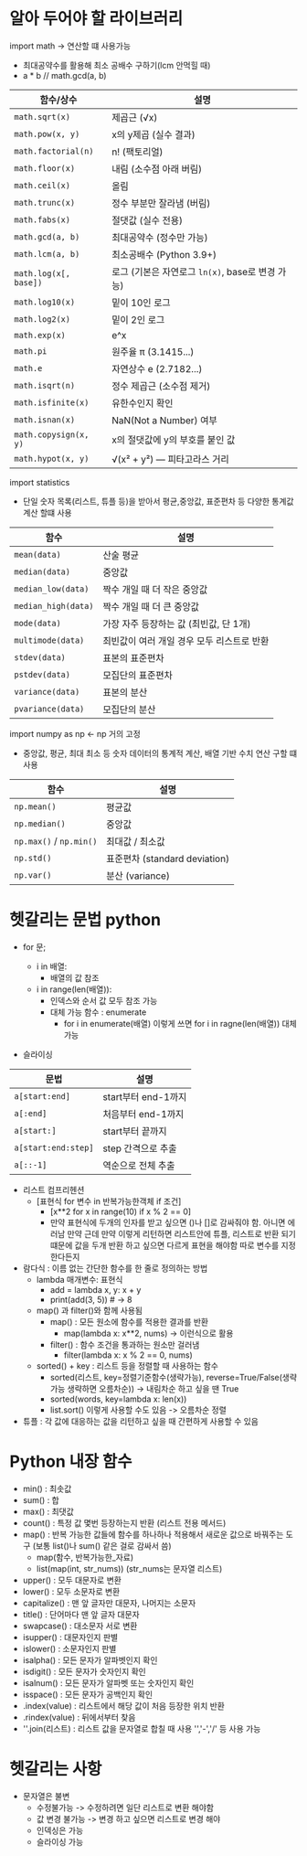 # 알아 두어야 할 라이브러리 
import math -> 연산할 떄 사용가능
- 최대공약수를 활용해 최소 공배수 구하기(lcm 안먹힐 때)
- a * b // math.gcd(a, b)

| 함수/상수                 | 설명                                 |
| --------------------- | ---------------------------------- |
| `math.sqrt(x)`        | 제곱근 (√x)                           |
| `math.pow(x, y)`      | x의 y제곱 (실수 결과)                     |
| `math.factorial(n)`   | n! (팩토리얼)                          |
| `math.floor(x)`       | 내림 (소수점 아래 버림)                     |
| `math.ceil(x)`        | 올림                                 |
| `math.trunc(x)`       | 정수 부분만 잘라냄 (버림)                    |
| `math.fabs(x)`        | 절댓값 (실수 전용)                        |
| `math.gcd(a, b)`      | 최대공약수 (정수만 가능)                     |
| `math.lcm(a, b)`      | 최소공배수 (Python 3.9+)                |
| `math.log(x[, base])` | 로그 (기본은 자연로그 `ln(x)`, base로 변경 가능) |
| `math.log10(x)`       | 밑이 10인 로그                          |
| `math.log2(x)`        | 밑이 2인 로그                           |
| `math.exp(x)`         | e^x                                |
| `math.pi`             | 원주율 π (3.1415...)                  |
| `math.e`              | 자연상수 e (2.7182...)                 |
| `math.isqrt(n)`       | 정수 제곱근 (소수점 제거)                    |
| `math.isfinite(x)`    | 유한수인지 확인                           |
| `math.isnan(x)`       | NaN(Not a Number) 여부               |
| `math.copysign(x, y)` | x의 절댓값에 y의 부호를 붙인 값                |
| `math.hypot(x, y)`    | √(x² + y²) — 피타고라스 거리              |


import statistics

- 단일 숫자 목록(리스트, 튜플 등)을 받아서 평균,중앙값, 표준편차 등 다양한 통계값 계산 할떄 사용


| 함수                  | 설명                       |
| ------------------- | ------------------------ |
| `mean(data)`        | 산술 평균                    |
| `median(data)`      | 중앙값                      |
| `median_low(data)`  | 짝수 개일 때 더 작은 중앙값         |
| `median_high(data)` | 짝수 개일 때 더 큰 중앙값          |
| `mode(data)`        | 가장 자주 등장하는 값 (최빈값, 단 1개) |
| `multimode(data)`   | 최빈값이 여러 개일 경우 모두 리스트로 반환 |
| `stdev(data)`       | 표본의 표준편차                 |
| `pstdev(data)`      | 모집단의 표준편차                |
| `variance(data)`    | 표본의 분산                   |
| `pvariance(data)`   | 모집단의 분산                  |



import numpy as np <- np 거의 고정

- 중앙값, 평균, 최대 최소 등 숫자 데이터의 통계적 계산, 배열 기반 수치 연산 구할 떄 사용

| 함수                            | 설명                        |
| ----------------------------- | ------------------------- |
| `np.mean()`                   | 평균값                       |
| `np.median()`                 | 중앙값                       |
| `np.max()` / `np.min()`       | 최대값 / 최소값                 |
| `np.std()`                    | 표준편차 (standard deviation) |
| `np.var()`                    | 분산 (variance)             |

# 헷갈리는 문법 python
- for 문;
  - i in 배열:
    - 배열의 값 참조
  - i in range(len(배열)):
    - 인덱스와 순서 값 모두 참조 가능
    - 대체 가능 함수 : enumerate
      - for i in enumerate(배열) 이렇게 쓰면 for i in ragne(len(배열)) 대체 가능  
  
- 슬라이싱

| 문법                  | 설명              |
| ------------------- | --------------- |
| `a[start:end]`      | start부터 end-1까지 |
| `a[:end]`           | 처음부터 end-1까지    |
| `a[start:]`         | start부터 끝까지     |
| `a[start:end:step]` | step 간격으로 추출    |
| `a[::-1]`           | 역순으로 전체 추출      |

- 리스트 컴프리헨션
  - [표현식 for 변수 in 반복가능한객체 if 조건]
    - [x**2 for x in range(10) if x % 2 == 0]
    - 만약 표현식에 두개의 인자를 받고 싶으면 ()나 []로 감싸줘야 함. 아니면 에러남 만약 근데 만약 이렇게 리턴하면 리스트안에 튜플, 리스트로 반환 되기 떄문에 값을 두개 반환 하고 싶으면 다르게 표현을 해야함 따로 변수를 지정한다든지
- 람다식 : 이름 없는 간단한 함수를 한 줄로 정의하는 방법
  - lambda 매개변수: 표현식
    - add = lambda x, y: x + y
    - print(add(3, 5))  # → 8  
  - map() 과 filter()와 함께 사용됨
    - map() : 모든 원소에 함수를 적용한 결과를 반환
      - map(lambda x: x**2, nums) -> 이런식으로 활용
    - filter() : 함수 조건을 통과하는 원소만 걸러냄
      - filter(lambda x: x % 2 == 0, nums)
  - sorted() + key : 리스트 등을 정렬할 때 사용하는 함수
    - sorted(리스트, key=정렬기준함수(생략가능), reverse=True/False(생략가능 생략하면 오름차순)) -> 내림차순 하고 싶을 땐 True
    - sorted(words, key=lambda x: len(x))
    - list.sort() 이렇게 사용할 수도 있음 -> 오름차순 정렬
- 튜플 : 각 값에 대응하는 값을 리턴하고 싶을 때 간편하게 사용할 수 있음

# Python 내장 함수
- min() : 최솟값
- sum() : 합
- max() : 최댓값
- count() : 특정 값 몇번 등장하는지 반환 (리스트 전용 메서드)
- map() : 반복 가능한 값들에 함수를 하나하나 적용해서 새로운 값으로 바꿔주는 도구 (보통 list()나 sum() 같은 걸로 감싸서 씀)
  - map(함수, 반복가능한_자료) 
  - list(map(int, str_nums)) (str_nums는 문자열 리스트)
- upper() : 모두 대문자로 변환
- lower() : 모두 소문자로 변환
- capitalize() : 맨 앞 글자만 대문자, 나머지는 소문자
- title() : 단어마다 맨 앞 글자 대문자
- swapcase() : 대소문자 서로 변환
- isupper() : 대문자인지 판별
- islower() : 소문자인지 판별
- isalpha() : 모든 문자가 알파벳인지 확인
- isdigit() : 모든 문자가 숫자인지 확인
- isalnum() : 모든 문자가 알파벳 또는 숫자인지 확인
- isspace() : 모든 문자가 공백인지 확인
- .index(value) : 리스트에서 해당 값이 처음 등장한 위치 반환
- .rindex(value) : 뒤에서부터 찾음
- ''.join(리스트) : 리스트 값을 문자열로 합칠 때 사용 '','-','/' 등 사용 가능

# 헷갈리는 사항
- 문자열은 불변
  - 수정불가능 -> 수정하려면 일단 리스트로 변환 해야함
  - 값 변경 불가능 -> 변경 하고 싶으면 리스트로 변경 해야
  - 인덱싱은 가능
  - 슬라이싱 가능
